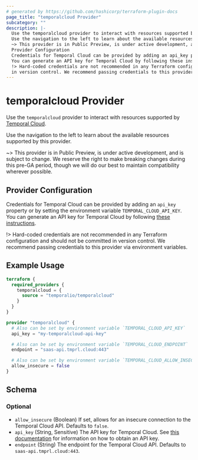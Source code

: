 ```yaml
---
# generated by https://github.com/hashicorp/terraform-plugin-docs
page_title: "temporalcloud Provider"
subcategory: ""
description: |-
  Use the temporalcloud provider to interact with resources supported by Temporal Cloud https://temporal.io/cloud.
  Use the navigation to the left to learn about the available resources supported by this provider.
  ~> This provider is in Public Preview, is under active development, and is subject to change. We reserve the right to make breaking changes during this pre-GA period, though we will do our best to maintain compatibility wherever possible.
  Provider Configuration
  Credentials for Temporal Cloud can be provided by adding an api_key property or by setting the environment variable TEMPORAL_CLOUD_API_KEY.
  You can generate an API key for Temporal Cloud by following these instructions https://docs.temporal.io/cloud/api-keys.
  !> Hard-coded credentials are not recommended in any Terraform configuration and should not be committed
  in version control. We recommend passing credentials to this provider via environment variables.
---
```


# temporalcloud Provider

Use the `temporalcloud` provider to interact with resources supported by [Temporal Cloud](https://temporal.io/cloud).
		
Use the navigation to the left to learn about the available resources supported by this provider.

~> This provider is in Public Preview, is under active development, and is subject to change. We reserve the right to make breaking changes during this pre-GA period, though we will do our best to maintain compatibility wherever possible.

## Provider Configuration

Credentials for Temporal Cloud can be provided by adding an `api_key` property or by setting the environment variable `TEMPORAL_CLOUD_API_KEY`.
You can generate an API key for Temporal Cloud by following [these instructions](https://docs.temporal.io/cloud/api-keys).

!> Hard-coded credentials are not recommended in any Terraform configuration and should not be committed
in version control. We recommend passing credentials to this provider via environment variables.

## Example Usage

```terraform
terraform {
  required_providers {
    temporalcloud = {
      source = "temporalio/temporalcloud"
    }
  }
}

provider "temporalcloud" {
  # Also can be set by environment variable `TEMPORAL_CLOUD_API_KEY`
  api_key = "my-temporalcloud-api-key"

  # Also can be set by environment variable `TEMPORAL_CLOUD_ENDPOINT`
  endpoint = "saas-api.tmprl.cloud:443"

  # Also can be set by environment variable `TEMPORAL_CLOUD_ALLOW_INSECURE`
  allow_insecure = false
}
```

<!-- schema generated by tfplugindocs -->
## Schema

### Optional

- `allow_insecure` (Boolean) If set, allows for an insecure connection to the Temporal Cloud API. Defaults to `false`.
- `api_key` (String, Sensitive) The API key for Temporal Cloud. See [this documentation](https://docs.temporal.io/cloud/api-keys) for information on how to obtain an API key.
- `endpoint` (String) The endpoint for the Temporal Cloud API. Defaults to `saas-api.tmprl.cloud:443`.
